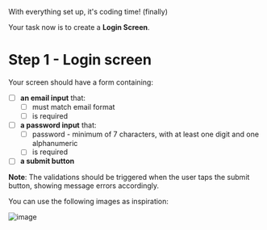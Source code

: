 With everything set up, it's coding time! (finally)

Your task now is to create a **Login Screen**.

# Step 1 - Login screen

Your screen should have a form containing:

- [ ] **an email input** that:
  - [ ] must match email format 
  - [ ] is required

- [ ] **a password input** that:
  - [ ] password - minimum of 7 characters, with at least one digit and one alphanumeric
  - [ ] is required

- [ ] **a submit button**

**Note**: The validations should be triggered when the user taps the submit button, showing message errors accordingly.

You can use the following images as inspiration:

![image](https://user-images.githubusercontent.com/8324586/39584528-0baa631c-4ec9-11e8-8439-ec55b2df3027.png)
